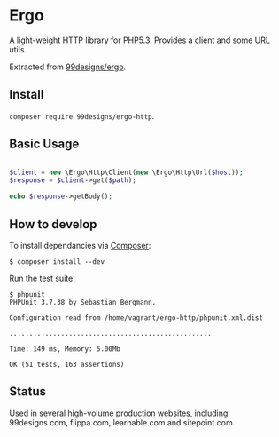 Ergo
==========

A light-weight HTTP library for PHP5.3. Provides a client and some URL utils.

Extracted from [99designs/ergo][1].

Install
-------

`composer require 99designs/ergo-http`.


Basic Usage
-----------

```php

$client = new \Ergo\Http\Client(new \Ergo\Http\Url($host));
$response = $client->get($path);

echo $response->getBody();

```

How to develop
-----------------

To install dependancies via [Composer][2]:

`$ composer install --dev`

Run the test suite:

```
$ phpunit
PHPUnit 3.7.38 by Sebastian Bergmann.

Configuration read from /home/vagrant/ergo-http/phpunit.xml.dist

...................................................

Time: 149 ms, Memory: 5.00Mb

OK (51 tests, 163 assertions)

```


Status
-------

Used in several high-volume production websites, including 99designs.com, flippa.com, learnable.com and sitepoint.com.

[1]: https://github.com/99designs/ergo
[2]: https://github.com/composer/composer
